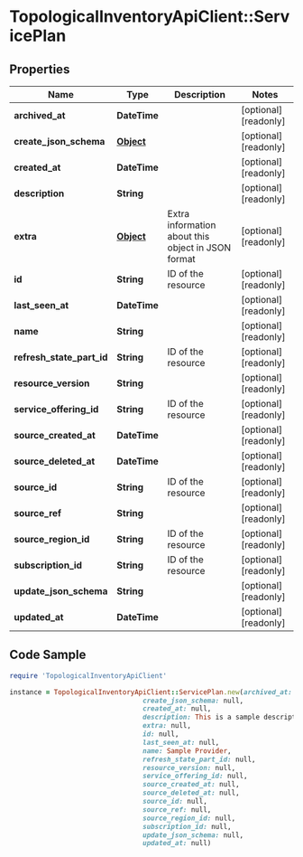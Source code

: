 # TopologicalInventoryApiClient::ServicePlan

## Properties

Name | Type | Description | Notes
------------ | ------------- | ------------- | -------------
**archived_at** | **DateTime** |  | [optional] [readonly] 
**create_json_schema** | [**Object**](.md) |  | [optional] [readonly] 
**created_at** | **DateTime** |  | [optional] [readonly] 
**description** | **String** |  | [optional] [readonly] 
**extra** | [**Object**](.md) | Extra information about this object in JSON format | [optional] [readonly] 
**id** | **String** | ID of the resource | [optional] [readonly] 
**last_seen_at** | **DateTime** |  | [optional] [readonly] 
**name** | **String** |  | [optional] [readonly] 
**refresh_state_part_id** | **String** | ID of the resource | [optional] [readonly] 
**resource_version** | **String** |  | [optional] [readonly] 
**service_offering_id** | **String** | ID of the resource | [optional] [readonly] 
**source_created_at** | **DateTime** |  | [optional] [readonly] 
**source_deleted_at** | **DateTime** |  | [optional] [readonly] 
**source_id** | **String** | ID of the resource | [optional] [readonly] 
**source_ref** | **String** |  | [optional] [readonly] 
**source_region_id** | **String** | ID of the resource | [optional] [readonly] 
**subscription_id** | **String** | ID of the resource | [optional] [readonly] 
**update_json_schema** | **String** |  | [optional] [readonly] 
**updated_at** | **DateTime** |  | [optional] [readonly] 

## Code Sample

```ruby
require 'TopologicalInventoryApiClient'

instance = TopologicalInventoryApiClient::ServicePlan.new(archived_at: null,
                                 create_json_schema: null,
                                 created_at: null,
                                 description: This is a sample description for a provider,
                                 extra: null,
                                 id: null,
                                 last_seen_at: null,
                                 name: Sample Provider,
                                 refresh_state_part_id: null,
                                 resource_version: null,
                                 service_offering_id: null,
                                 source_created_at: null,
                                 source_deleted_at: null,
                                 source_id: null,
                                 source_ref: null,
                                 source_region_id: null,
                                 subscription_id: null,
                                 update_json_schema: null,
                                 updated_at: null)
```


